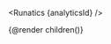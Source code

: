  <script>
  import { Runatics } from 'runatics';
  let { children, data } = $props();
  const analyticsId = data.ANALYTICS_ID
</script>

<Runatics {analyticsId} />

{@render children()}
